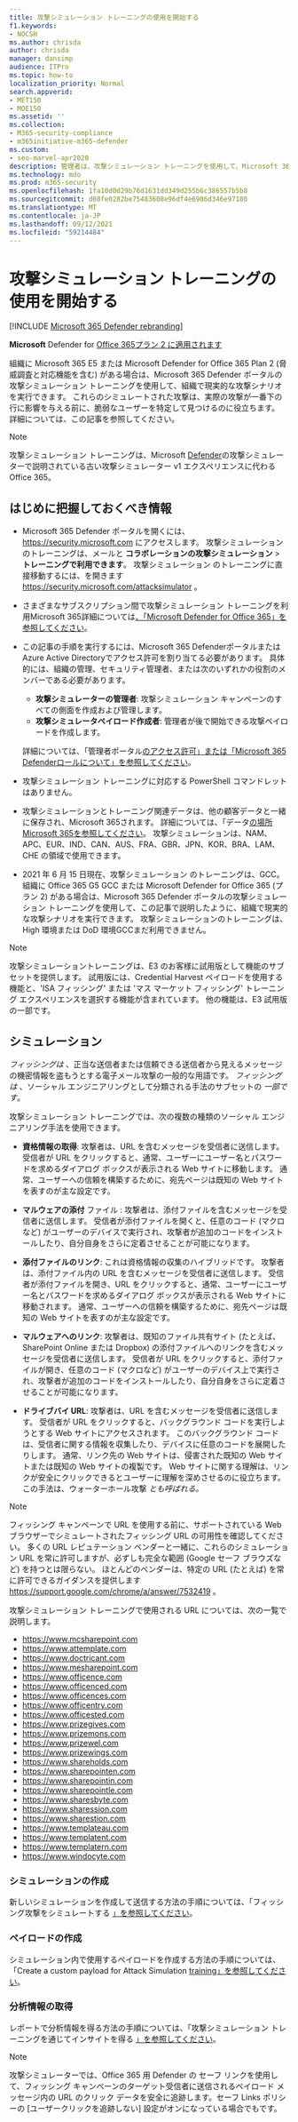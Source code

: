 ```yaml
---
title: 攻撃シミュレーション トレーニングの使用を開始する
f1.keywords:
- NOCSH
ms.author: chrisda
author: chrisda
manager: dansimp
audience: ITPro
ms.topic: how-to
localization_priority: Normal
search.appverid:
- MET150
- MOE150
ms.assetid: ''
ms.collection:
- M365-security-compliance
- m365initiative-m365-defender
ms.custom:
- seo-marvel-apr2020
description: 管理者は、攻撃シミュレーション トレーニングを使用して、Microsoft 365 E5 または Microsoft Defender でシミュレートされたフィッシング攻撃とパスワード攻撃を実行して、Office 365プラン 2 組織に対して実行する方法について説明します。
ms.technology: mdo
ms.prod: m365-security
ms.openlocfilehash: 1fa10d0d29b76d1631dd349d255b6c386557b5b8
ms.sourcegitcommit: d08fe0282be75483608e96df4e6986d346e97180
ms.translationtype: MT
ms.contentlocale: ja-JP
ms.lasthandoff: 09/12/2021
ms.locfileid: "59214484"
---
```

# <a name="get-started-using-attack-simulation-training"></a>攻撃シミュレーション トレーニングの使用を開始する

[!INCLUDE [Microsoft 365 Defender rebranding](../includes/microsoft-defender-for-office.md)]

**Microsoft** Defender for [Office 365プラン 2 に適用されます](defender-for-office-365.md)

組織に Microsoft 365 E5 または Microsoft Defender for Office 365 Plan 2 (脅威[](office-365-ti.md)調査と対応機能を含む) がある場合は、Microsoft 365 Defender ポータルの攻撃シミュレーション トレーニングを使用して、組織で現実的な攻撃シナリオを実行できます。 これらのシミュレートされた攻撃は、実際の攻撃が一番下の行に影響を与える前に、脆弱なユーザーを特定して見つけるのに役立ちます。 詳細については、この記事を参照してください。

> [!NOTE]
> 攻撃シミュレーション トレーニングは、Microsoft [Defender](attack-simulator.md)の攻撃シミュレーターで説明されている古い攻撃シミュレーター v1 エクスペリエンスに代わるOffice 365。

## <a name="what-do-you-need-to-know-before-you-begin"></a>はじめに把握しておくべき情報

- Microsoft 365 Defender ポータルを開くには、<https://security.microsoft.com> にアクセスします。 攻撃シミュレーション のトレーニングは、メールと **コラボレーションの攻撃シミュレーション** \> **トレーニングで利用できます**。 攻撃シミュレーション のトレーニングに直接移動するには、を開きます <https://security.microsoft.com/attacksimulator> 。

- さまざまなサブスクリプション間で攻撃シミュレーション トレーニングを利用Microsoft 365詳細については[、「Microsoft Defender for Office 365」を参照してください](/office365/servicedescriptions/office-365-advanced-threat-protection-service-description)。

- この記事の手順を実行するには、Microsoft 365 Defenderポータルまたは Azure Active Directoryでアクセス許可を割り当てる必要があります。 具体的には、組織の管理、セキュリティ管理者、または次のいずれかの役割のメンバーである必要があります。
  - **攻撃シミュレーターの管理者**: 攻撃シミュレーション キャンペーンのすべての側面を作成および管理します。
  - **攻撃シミュレータペイロード作成者**: 管理者が後で開始できる攻撃ペイロードを作成します。

  詳細については、「管理者ポータル[のアクセス許可」または「Microsoft 365 Defenderロール](permissions-microsoft-365-security-center.md)[について」を参照してください](../../admin/add-users/about-admin-roles.md)。

- 攻撃シミュレーション トレーニングに対応する PowerShell コマンドレットはありません。

- 攻撃シミュレーションとトレーニング関連データは、他の顧客データと一緒に保存され、Microsoft 365されます。 詳細については、「データ[の場所Microsoft 365を参照してください](../../enterprise/o365-data-locations.md)。 攻撃シミュレーションは、NAM、APC、EUR、IND、CAN、AUS、FRA、GBR、JPN、KOR、BRA、LAM、CHE の領域で使用できます。

- 2021 年 6 月 15 日現在、攻撃シミュレーション のトレーニングは、GCC。 組織に Office 365 G5 GCC または Microsoft Defender for Office 365 (プラン 2) がある場合は、Microsoft 365 Defender ポータルの攻撃シミュレーション トレーニングを使用して、この記事で説明したように、組織で現実的な攻撃シナリオを実行できます。 攻撃シミュレーションのトレーニングは、High 環境または DoD 環境GCCまだ利用できません。

> [!NOTE]
> 攻撃シミュレーショントレーニングは、E3 のお客様に試用版として機能のサブセットを提供します。 試用版には、Credential Harvest ペイロードを使用する機能と、'ISA フィッシング' または 'マス マーケット フィッシング' トレーニング エクスペリエンスを選択する機能が含まれています。 他の機能は、E3 試用版の一部です。

## <a name="simulations"></a>シミュレーション

*フィッシングは* 、正当な送信者または信頼できる送信者から見えるメッセージの機密情報を盗もうとする電子メール攻撃の一般的な用語です。 *フィッシングは* 、ソーシャル エンジニアリングとして分類される手法のサブセットの _一部です_。

攻撃シミュレーション トレーニングでは、次の複数の種類のソーシャル エンジニアリング手法を使用できます。

- **資格情報の取得**: 攻撃者は、URL を含むメッセージを受信者に送信します。 受信者が URL をクリックすると、通常、ユーザーにユーザー名とパスワードを求めるダイアログ ボックスが表示される Web サイトに移動します。 通常、ユーザーへの信頼を構築するために、宛先ページは既知の Web サイトを表すのが主な設定です。

- **マルウェアの添付** ファイル : 攻撃者は、添付ファイルを含むメッセージを受信者に送信します。 受信者が添付ファイルを開くと、任意のコード (マクロなど) がユーザーのデバイスで実行され、攻撃者が追加のコードをインストールしたり、自分自身をさらに定着させることが可能になります。

- **添付ファイルのリンク**: これは資格情報の収集のハイブリッドです。 攻撃者は、添付ファイル内の URL を含むメッセージを受信者に送信します。 受信者が添付ファイルを開き、URL をクリックすると、通常、ユーザーにユーザー名とパスワードを求めるダイアログ ボックスが表示される Web サイトに移動されます。 通常、ユーザーへの信頼を構築するために、宛先ページは既知の Web サイトを表すのが主な設定です。

- **マルウェアへのリンク**: 攻撃者は、既知のファイル共有サイト (たとえば、SharePoint Online または Dropbox) の添付ファイルへのリンクを含むメッセージを受信者に送信します。 受信者が URL をクリックすると、添付ファイルが開き、任意のコード (マクロなど) がユーザーのデバイス上で実行され、攻撃者が追加のコードをインストールしたり、自分自身をさらに定着させることが可能になります。

- **ドライブバイ URL**: 攻撃者は、URL を含むメッセージを受信者に送信します。 受信者が URL をクリックすると、バックグラウンド コードを実行しようとする Web サイトにアクセスされます。 このバックグラウンド コードは、受信者に関する情報を収集したり、デバイスに任意のコードを展開したりします。 通常、リンク先の Web サイトは、侵害された既知の Web サイトまたは既知の Web サイトの複製です。 Web サイトに関する理解は、リンクが安全にクリックできるとユーザーに理解を深めさせるのに役立ちます。 この手法は、ウォーターホール攻撃 _とも呼ばれる。_

> [!NOTE]
> フィッシング キャンペーンで URL を使用する前に、サポートされている Web ブラウザーでシミュレートされたフィッシング URL の可用性を確認してください。 多くの URL レピュテーション ベンダーと一緒に、これらのシミュレーション URL を常に許可しますが、必ずしも完全な範囲 (Google セーフ ブラウズなど) を持つとは限らない。 ほとんどのベンダーは、特定の URL (たとえば) を常に許可できるガイダンスを提供します <https://support.google.com/chrome/a/answer/7532419> 。

攻撃シミュレーション トレーニングで使用される URL については、次の一覧で説明します。

- <https://www.mcsharepoint.com>
- <https://www.attemplate.com>
- <https://www.doctricant.com>
- <https://www.mesharepoint.com>
- <https://www.officence.com>
- <https://www.officenced.com>
- <https://www.officences.com>
- <https://www.officentry.com>
- <https://www.officested.com>
- <https://www.prizegives.com>
- <https://www.prizemons.com>
- <https://www.prizewel.com>
- <https://www.prizewings.com>
- <https://www.shareholds.com>
- <https://www.sharepointen.com>
- <https://www.sharepointin.com>
- <https://www.sharepointle.com>
- <https://www.sharesbyte.com>
- <https://www.sharession.com>
- <https://www.sharestion.com>
- <https://www.templateau.com>
- <https://www.templatent.com>
- <https://www.templatern.com>
- <https://www.windocyte.com>

### <a name="create-a-simulation"></a>シミュレーションの作成

新しいシミュレーションを作成して送信する方法の手順については、「フィッシング攻撃をシミュレートする [」を参照してください](attack-simulation-training.md)。

### <a name="create-a-payload"></a>ペイロードの作成

シミュレーション内で使用するペイロードを作成する方法の手順については、「Create a custom payload for Attack Simulation [training」を参照してください](attack-simulation-training-payloads.md)。

### <a name="gaining-insights"></a>分析情報の取得

レポートで分析情報を得る方法の手順については、「攻撃シミュレーション トレーニングを通じてインサイトを得る [」を参照してください](attack-simulation-training-insights.md)。

> [!NOTE]
> 攻撃シミュレーターでは、Office 365 用 Defender の セーフ リンクを使用して、フィッシング キャンペーンのターゲット受信者に送信されるペイロード メッセージ内の URL のクリック データを安全に追跡します。セーフ Links ポリシーの [ユーザークリックを追跡しない] 設定がオンになっている場合でもです。
